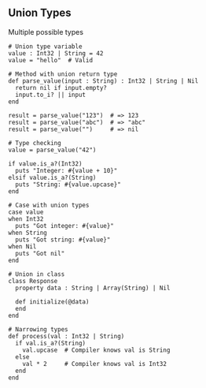 <!-- METADATA
{
  "title": "Crystal Union Types",
  "tags": [
    "crystal",
    "types",
    "unions"
  ],
  "language": "crystal"
}
-->

## Union Types
Multiple possible types
```crystal
# Union type variable
value : Int32 | String = 42
value = "hello"  # Valid

# Method with union return type
def parse_value(input : String) : Int32 | String | Nil
  return nil if input.empty?
  input.to_i? || input
end

result = parse_value("123")  # => 123
result = parse_value("abc")  # => "abc"
result = parse_value("")     # => nil

# Type checking
value = parse_value("42")

if value.is_a?(Int32)
  puts "Integer: #{value + 10}"
elsif value.is_a?(String)
  puts "String: #{value.upcase}"
end

# Case with union types
case value
when Int32
  puts "Got integer: #{value}"
when String
  puts "Got string: #{value}"
when Nil
  puts "Got nil"
end

# Union in class
class Response
  property data : String | Array(String) | Nil

  def initialize(@data)
  end
end

# Narrowing types
def process(val : Int32 | String)
  if val.is_a?(String)
    val.upcase  # Compiler knows val is String
  else
    val * 2     # Compiler knows val is Int32
  end
end
```
